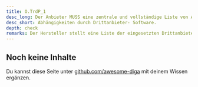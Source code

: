 ```yaml
---
title: O.TrdP_1
desc_long: Der Anbieter MUSS eine zentrale und vollständige Liste von Abhängigkeiten durch Drittanbieter-Software führen.
desc_short: Abhängigkeiten durch Drittanbieter- Software.    
depth: check
remarks: Der Hersteller stellt eine Liste der eingesetzten Drittanbieter-Software inkl. der verwendeten Versionen bereit. Der Evaluator prüft die bereitgestellte Liste auf Vollständigkeit.
---
```


## Noch keine Inhalte

Du kannst diese Seite unter [github.com/awesome-diga](https://github.com/awesome-diga/tr-faq) mit deinem Wissen ergänzen.
